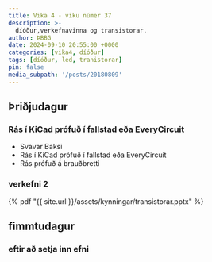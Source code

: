 ```yaml
---
title: Vika 4 - viku númer 37
description: >-
  díóður,verkefnavinna og transistorar.
author: ÞBBG
date: 2024-09-10 20:55:00 +0000
categories: [vika4, díóður]
tags: [díóður, led, tranistorar]
pin: false
media_subpath: '/posts/20180809'
---
```


## Þriðjudagur 

### Rás í KiCad prófuð í fallstad eða EveryCircuit

- Svavar Baksi
- Rás í KiCad prófuð í fallstad eða EveryCircuit
- Rás prófuð á brauðbretti

### verkefni 2

{% pdf "{{ site.url }}/assets/kynningar/transistorar.pptx" %}

## fimmtudagur

### eftir að setja inn efni



